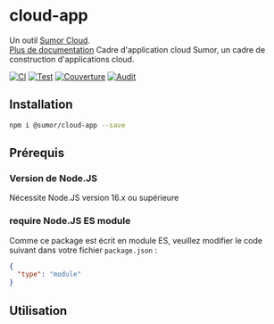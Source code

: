 # cloud-app

Un outil [Sumor Cloud](https://sumor.cloud).  
[Plus de documentation](https://sumor.cloud/cloud-app) Cadre d'application cloud Sumor, un cadre de construction d'applications cloud.

[![CI](https://github.com/sumor-cloud/cloud-app/actions/workflows/ci.yml/badge.svg)](https://github.com/sumor-cloud/cloud-app/actions/workflows/ci.yml)
[![Test](https://github.com/sumor-cloud/cloud-app/actions/workflows/ut.yml/badge.svg)](https://github.com/sumor-cloud/cloud-app/actions/workflows/ut.yml)
[![Couverture](https://github.com/sumor-cloud/cloud-app/actions/workflows/coverage.yml/badge.svg)](https://github.com/sumor-cloud/cloud-app/actions/workflows/coverage.yml)
[![Audit](https://github.com/sumor-cloud/cloud-app/actions/workflows/audit.yml/badge.svg)](https://github.com/sumor-cloud/cloud-app/actions/workflows/audit.yml)

## Installation

```bash
npm i @sumor/cloud-app --save
```

## Prérequis

### Version de Node.JS

Nécessite Node.JS version 16.x ou supérieure

### require Node.JS ES module

Comme ce package est écrit en module ES,
veuillez modifier le code suivant dans votre fichier `package.json` :

```json
{
  "type": "module"
}
```

## Utilisation